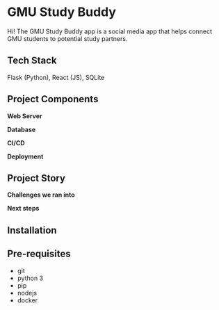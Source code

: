 # GMU Study Buddy
Hi! The GMU Study Buddy app is a social media app that helps connect GMU students to potential study partners.

## Tech Stack

Flask (Python), React (JS), SQLite

## Project Components

**Web Server**

**Database**

**CI/CD**

**Deployment**

## Project Story

**Challenges we ran into**

**Next steps**

## Installation

## Pre-requisites

- git
- python 3
- pip
- nodejs
- docker
